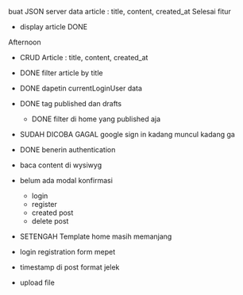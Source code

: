 buat JSON server data article : title, content, created_at
Selesai fitur
- display article DONE

Afternoon
- CRUD Article : title, content, created_at

- DONE filter article by title 
- DONE dapetin currentLoginUser data
- DONE tag published dan drafts
  - DONE filter di home yang published aja
- SUDAH DICOBA GAGAL google sign in kadang muncul kadang ga
- DONE benerin authentication
- baca content di wysiwyg
- belum ada modal konfirmasi
  - login
  - register
  - created post
  - delete post
- SETENGAH Template home masih memanjang
- login registration form mepet
- timestamp di post format jelek
- upload file
